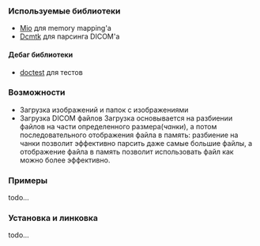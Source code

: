 ### Используемые библиотеки
* [Mio](https://github.com/vimpunk/mio) для memory mapping'а
* [Dcmtk](https://github.com/DCMTK/dcmtk) для парсинга DICOM'а
#### Дебаг библиотеки
- [doctest](https://github.com/doctest/doctest) для тестов
### Возможности
- Загрузка изображений и папок с изображениями 
- Загрузка DICOM файлов
Загрузка основывается на разбиении файлов на части определенного размера(_чанки_), а потом последовательного отображения файла в память: разбиение на чанки позволит эффективно парсить даже самые большие файлы, а отображение файла в память позволит использовать файл как можно более эффективно.
### Примеры
todo...
### Установка и линковка 
todo...
